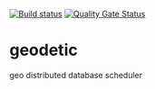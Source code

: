 [![Build status](https://badge.buildkite.com/6d265b36442938da91767d8f801e18c1119bea627591f03234.svg)](https://buildkite.com/datum/geodetic)
[![Quality Gate Status](https://sonarcloud.io/api/project_badges/measure?project=datumforge_geodetic&metric=alert_status)](https://sonarcloud.io/summary/new_code?id=datumforge_geodetic)

# geodetic
geo distributed database scheduler
